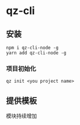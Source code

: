 # qz-cli

## 安装

```
npm i qz-cli-node -g
yarn add qz-cli-node -g
```


### 项目初始化

```
qz init <you project name>
```

## 提供模板

模块持续增加